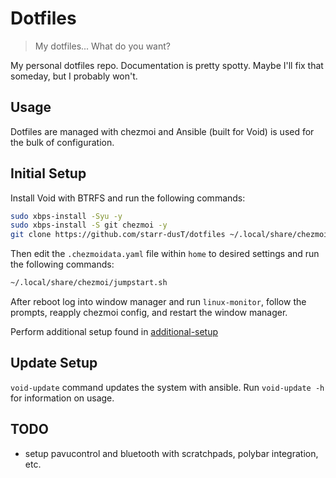 # Dotfiles
> My dotfiles... What do you want? 

My personal dotfiles repo. Documentation is pretty spotty. Maybe I'll fix that someday, but I probably won't. 

## Usage

Dotfiles are managed with chezmoi and Ansible (built for Void) is used for the bulk of configuration. 

## Initial Setup

Install Void with BTRFS and run the following commands:

```bash
sudo xbps-install -Syu -y
sudo xbps-install -S git chezmoi -y
git clone https://github.com/starr-dusT/dotfiles ~/.local/share/chezmoi 
```

Then edit the `.chezmoidata.yaml` file within `home` to desired settings and run the following commands:

```bash
~/.local/share/chezmoi/jumpstart.sh
```

After reboot log into window manager and run `linux-monitor`, follow the prompts, reapply chezmoi config, and restart the window manager.

Perform additional setup found in [additional-setup](additional-setup.md)

## Update Setup

`void-update` command updates the system with ansible. Run `void-update -h` for information on usage.

## TODO

- setup pavucontrol and bluetooth with scratchpads, polybar integration, etc.
